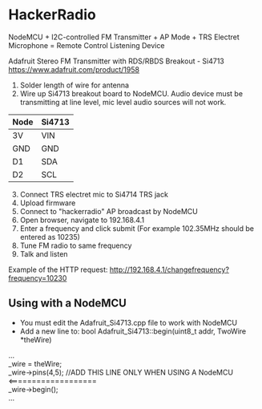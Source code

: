 # HackerRadio
 
NodeMCU + I2C-controlled FM Transmitter + AP Mode + TRS Electret Microphone = Remote Control Listening Device

Adafruit Stereo FM Transmitter with RDS/RBDS Breakout - Si4713
https://www.adafruit.com/product/1958

1. Solder length of wire for antenna
2. Wire up Si4713 breakout board to NodeMCU. Audio device must be transmitting at line level, mic level audio sources will not work.

| Node |  Si4713 |
| --- | --- |
| 3V | VIN |
| GND  | GND |
| D1 | SDA |
| D2 | SCL |

3.  Connect TRS electret mic to Si4714 TRS jack
4.  Upload firmware
5.  Connect to "hackerradio" AP broadcast by NodeMCU
6.  Open browser, navigate to 192.168.4.1
7.  Enter a frequency and click submit  (For example 102.35MHz should be entered as 10235)
8.  Tune FM radio to same frequency
9.  Talk and listen

Example of the HTTP request:
http://192.168.4.1/changefrequency?frequency=10230


## Using with a NodeMCU

- You must edit the Adafruit_Si4713.cpp file to work with NodeMCU
- Add a new line to: bool Adafruit_Si4713::begin(uint8_t addr, TwoWire *theWire)  

...  
_wire = theWire;  
_wire->pins(4,5);  //ADD THIS LINE ONLY WHEN USING A NodeMCU <===================  
_wire->begin();  
...
